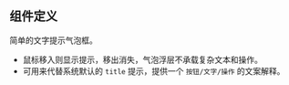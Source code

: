 ## 组件定义

简单的文字提示气泡框。

- 鼠标移入则显示提示，移出消失，气泡浮层不承载复杂文本和操作。
- 可用来代替系统默认的 `title` 提示，提供一个 `按钮/文字/操作` 的文案解释。
